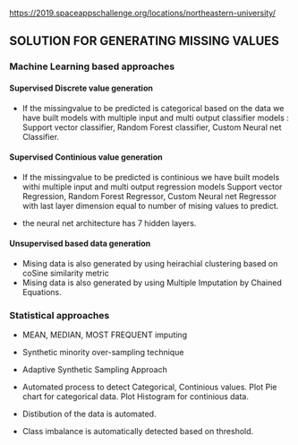 https://2019.spaceappschallenge.org/locations/northeastern-university/

## SOLUTION FOR GENERATING MISSING VALUES

### Machine Learning based approaches

#### Supervised Discrete value generation
* If the missingvalue to be predicted is categorical based on the data we have built models with multiple input and multi output classifier models : Support vector classifier, Random Forest classifier, Custom Neural net Classifier.

#### Supervised Continious value generation
 * If the missingvalue to be predicted is continious we have built models withi multiple input and multi output regression models  Support vector Regression, Random Forest Regressor, Custom Neural net Regressor with last layer dimension equal to number of mising values to predict.
 
 * the neural net architecture has 7 hidden layers.
 #### Unsupervised based data generation
 * Mising data is also generated by using heirachial clustering based on coSine similarity metric
 *  Mising data is also generated by using Multiple Imputation by Chained Equations.
 
### Statistical approaches
* MEAN, MEDIAN, MOST FREQUENT imputing
* Synthetic minority over-sampling technique
* Adaptive Synthetic Sampling Approach

* Automated process to detect Categorical, Continious values. Plot Pie chart for categorical data. Plot Histogram for continious data.
* Distibution of the data is automated.
* Class imbalance is automatically detected based on threshold.
